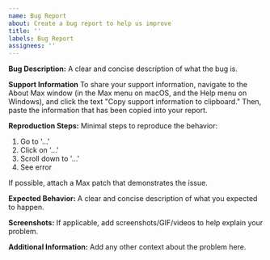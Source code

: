```yaml
---
name: Bug Report
about: Create a bug report to help us improve
title: ''
labels: Bug Report
assignees: ''
---
```


**Bug Description:**
A clear and concise description of what the bug is.

**Support Information**
To share your support information, navigate to the About Max window (in the Max
menu on macOS, and the Help menu on Windows), and click the text "Copy support
information to clipboard." Then, paste the information that has been copied into your report.

**Reproduction Steps:**
Minimal steps to reproduce the behavior:
1. Go to '...'
2. Click on '...'
3. Scroll down to '...'
4. See error

If possible, attach a Max patch that demonstrates the issue.

**Expected Behavior:**
A clear and concise description of what you expected to happen.

**Screenshots:**
If applicable, add screenshots/GIF/videos to help explain your problem.

**Additional Information:**
Add any other context about the problem here.

